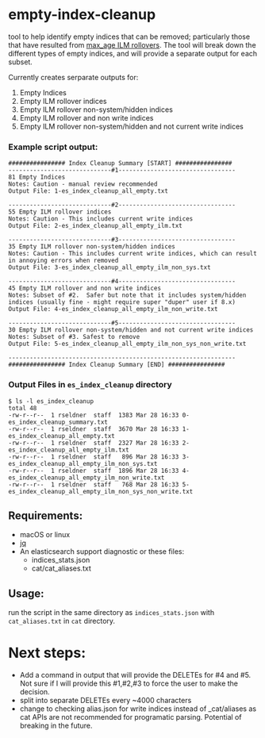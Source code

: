 # empty-index-cleanup
 tool to help identify empty indices that can be removed; particularly those that have resulted from [max_age ILM rollovers](https://www.elastic.co/guide/en/elasticsearch/reference/current/size-your-shards.html#delete-empty-indices).
 The tool will break down the different types of empty indices, and will provide a separate output for each subset.

Currently creates serparate outputs for:
1. Empty Indices
2. Empty ILM rollover indices
3. Empty ILM rollover non-system/hidden indices
4. Empty ILM rollover and non write indices
5. Empty ILM rollover non-system/hidden and not current write indices


### Example script output:
```
################ Index Cleanup Summary [START] ################
-----------------------------#1---------------------------------
81 Empty Indices
Notes: Caution - manual review recommended
Output File: 1-es_index_cleanup_all_empty.txt

-----------------------------#2---------------------------------
55 Empty ILM rollover indices
Notes: Caution - This includes current write indices
Output File: 2-es_index_cleanup_all_empty_ilm.txt

-----------------------------#3---------------------------------
35 Empty ILM rollover non-system/hidden indices
Notes: Caution - This includes current write indices, which can result in annoying errors when removed
Output File: 3-es_index_cleanup_all_empty_ilm_non_sys.txt

-----------------------------#4---------------------------------
45 Empty ILM rollover and non write indices
Notes: Subset of #2.  Safer but note that it includes system/hidden indices (usually fine - might require super "duper" user if 8.x)
Output File: 4-es_index_cleanup_all_empty_ilm_non_write.txt

-----------------------------#5---------------------------------
30 Empty ILM rollover non-system/hidden and not current write indices
Notes: Subset of #3. Safest to remove
Output File: 5-es_index_cleanup_all_empty_ilm_non_sys_non_write.txt

----------------------------------------------------------------
################ Index Cleanup Summary [END] ################
```
### Output Files in `es_index_cleanup` directory
```
$ ls -l es_index_cleanup 
total 48
-rw-r--r--  1 rseldner  staff  1383 Mar 28 16:33 0-es_index_cleanup_summary.txt
-rw-r--r--  1 rseldner  staff  3670 Mar 28 16:33 1-es_index_cleanup_all_empty.txt
-rw-r--r--  1 rseldner  staff  2327 Mar 28 16:33 2-es_index_cleanup_all_empty_ilm.txt
-rw-r--r--  1 rseldner  staff   896 Mar 28 16:33 3-es_index_cleanup_all_empty_ilm_non_sys.txt
-rw-r--r--  1 rseldner  staff  1896 Mar 28 16:33 4-es_index_cleanup_all_empty_ilm_non_write.txt
-rw-r--r--  1 rseldner  staff   768 Mar 28 16:33 5-es_index_cleanup_all_empty_ilm_non_sys_non_write.txt
```

## Requirements:
- macOS or linux
- [jq](https://stedolan.github.io/jq/download/)
- An elasticsearch support diagnostic or these files:
  - indices_stats.json
  - cat/cat_aliases.txt

## Usage:
run the script in the same directory as `indices_stats.json` with `cat_aliases.txt` in `cat` directory.

# Next steps:
- Add a command in output that will provide the DELETEs for #4 and #5.  Not sure if I will provide this #1,#2,#3 to force the user to make the decision.
- split into separate DELETEs every ~4000 characters
- change to checking alias.json for write indices instead of _cat/aliases as cat APIs are not recommended for programatic parsing.  Potential of breaking in the future.


